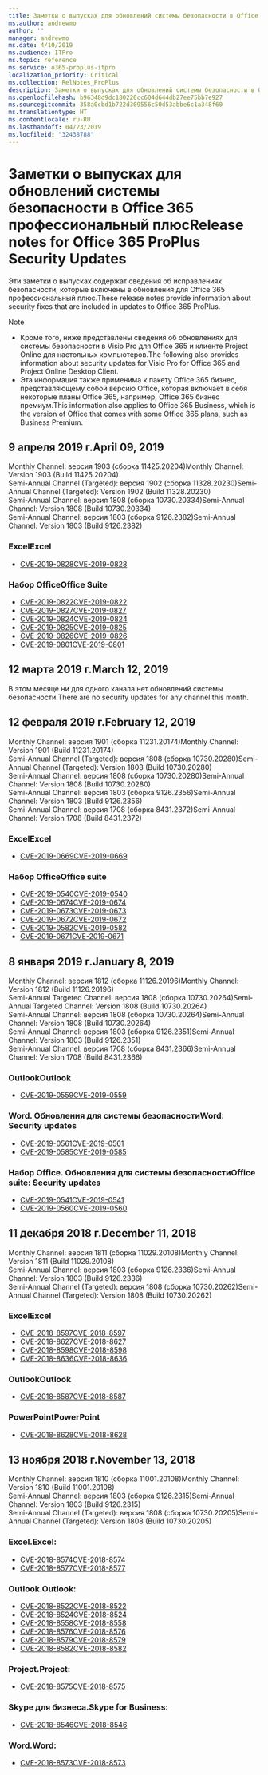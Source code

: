```yaml
---
title: Заметки о выпусках для обновлений системы безопасности в Office 365 профессиональный плюс
ms.author: andrewmo
author: ''
manager: andrewmo
ms.date: 4/10/2019
ms.audience: ITPro
ms.topic: reference
ms.service: o365-proplus-itpro
localization_priority: Critical
ms.collection: RelNotes_ProPlus
description: Заметки о выпусках для обновлений системы безопасности в Office 365 профессиональный плюс, предназначенные для ИТ-специалистов
ms.openlocfilehash: b96348d9dc180220cc604d644db27ee75bb7e927
ms.sourcegitcommit: 358a0cbd1b722d309556c50d53abbe6c1a348f60
ms.translationtype: HT
ms.contentlocale: ru-RU
ms.lasthandoff: 04/23/2019
ms.locfileid: "32438788"
---
```

# <a name="release-notes-for-office-365-proplus-security-updates"></a><span data-ttu-id="c3055-103">Заметки о выпусках для обновлений системы безопасности в Office 365 профессиональный плюс</span><span class="sxs-lookup"><span data-stu-id="c3055-103">Release notes for Office 365 ProPlus Security Updates</span></span>

<span data-ttu-id="c3055-104">Эти заметки о выпусках содержат сведения об исправлениях безопасности, которые включены в обновления для Office 365 профессиональный плюс.</span><span class="sxs-lookup"><span data-stu-id="c3055-104">These release notes provide information about security fixes that are included in updates to Office 365 ProPlus.</span></span>
 
> [!NOTE]
> - <span data-ttu-id="c3055-105">Кроме того, ниже представлены сведения об обновлениях для системы безопасности в Visio Pro для Office 365 и клиенте Project Online для настольных компьютеров.</span><span class="sxs-lookup"><span data-stu-id="c3055-105">The following also provides information about security updates for Visio Pro for Office 365 and Project Online Desktop Client.</span></span>
> - <span data-ttu-id="c3055-106">Эта информация также применима к пакету Office 365 бизнес, представляющему собой версию Office, которая включает в себя некоторые планы Office 365, например, Office 365 бизнес премиум.</span><span class="sxs-lookup"><span data-stu-id="c3055-106">This information also applies to Office 365 Business, which is the version of Office that comes with some Office 365 plans, such as Business Premium.</span></span>
## <a name="april-09-2019"></a><span data-ttu-id="c3055-107">9 апреля 2019 г.</span><span class="sxs-lookup"><span data-stu-id="c3055-107">April 09, 2019</span></span>
<span data-ttu-id="c3055-108">Monthly Channel: версия 1903 (сборка 11425.20204)</span><span class="sxs-lookup"><span data-stu-id="c3055-108">Monthly Channel: Version 1903 (Build 11425.20204)</span></span>  
<span data-ttu-id="c3055-109">Semi-Annual Channel (Targeted): версия 1902 (сборка 11328.20230)</span><span class="sxs-lookup"><span data-stu-id="c3055-109">Semi-Annual Channel (Targeted): Version 1902 (Build 11328.20230)</span></span>  
<span data-ttu-id="c3055-110">Semi-Annual Channel: версия 1808 (сборка 10730.20334)</span><span class="sxs-lookup"><span data-stu-id="c3055-110">Semi-Annual Channel: Version 1808 (Build 10730.20334)</span></span>  
<span data-ttu-id="c3055-111">Semi-Annual Channel: версия 1803 (сборка 9126.2382)</span><span class="sxs-lookup"><span data-stu-id="c3055-111">Semi-Annual Channel: Version 1803 (Build 9126.2382)</span></span>  

### <a name="excel"></a><span data-ttu-id="c3055-112">Excel</span><span class="sxs-lookup"><span data-stu-id="c3055-112">Excel</span></span>

-   [<span data-ttu-id="c3055-113">CVE-2019-0828</span><span class="sxs-lookup"><span data-stu-id="c3055-113">CVE-2019-0828</span></span>](https://portal.msrc.microsoft.com/ru-RU/security-guidance/advisory/CVE-2019-0828)

### <a name="office-suite"></a><span data-ttu-id="c3055-114">Набор Office</span><span class="sxs-lookup"><span data-stu-id="c3055-114">Office Suite</span></span>

-   [<span data-ttu-id="c3055-115">CVE-2019-0822</span><span class="sxs-lookup"><span data-stu-id="c3055-115">CVE-2019-0822</span></span>](https://portal.msrc.microsoft.com/ru-RU/security-guidance/advisory/CVE-2019-0822)
-   [<span data-ttu-id="c3055-116">CVE-2019-0827</span><span class="sxs-lookup"><span data-stu-id="c3055-116">CVE-2019-0827</span></span>](https://portal.msrc.microsoft.com/ru-RU/security-guidance/advisory/CVE-2019-0827)
-   [<span data-ttu-id="c3055-117">CVE-2019-0824</span><span class="sxs-lookup"><span data-stu-id="c3055-117">CVE-2019-0824</span></span>](https://portal.msrc.microsoft.com/ru-RU/security-guidance/advisory/CVE-2019-0824)
-   [<span data-ttu-id="c3055-118">CVE-2019-0825</span><span class="sxs-lookup"><span data-stu-id="c3055-118">CVE-2019-0825</span></span>](https://portal.msrc.microsoft.com/ru-RU/security-guidance/advisory/CVE-2019-0825)
-   [<span data-ttu-id="c3055-119">CVE-2019-0826</span><span class="sxs-lookup"><span data-stu-id="c3055-119">CVE-2019-0826</span></span>](https://portal.msrc.microsoft.com/ru-RU/security-guidance/advisory/CVE-2019-0826)
-   [<span data-ttu-id="c3055-120">CVE-2019-0801</span><span class="sxs-lookup"><span data-stu-id="c3055-120">CVE-2019-0801</span></span>](https://portal.msrc.microsoft.com/ru-RU/security-guidance/advisory/CVE-2019-0801)

## <a name="march-12-2019"></a><span data-ttu-id="c3055-121">12 марта 2019 г.</span><span class="sxs-lookup"><span data-stu-id="c3055-121">March 12, 2019</span></span>
<span data-ttu-id="c3055-122">В этом месяце ни для одного канала нет обновлений системы безопасности.</span><span class="sxs-lookup"><span data-stu-id="c3055-122">There are no security updates for any channel this month.</span></span>

## <a name="february-12-2019"></a><span data-ttu-id="c3055-123">12 февраля 2019 г.</span><span class="sxs-lookup"><span data-stu-id="c3055-123">February 12, 2019</span></span>
<span data-ttu-id="c3055-124">Monthly Channel: версия 1901 (сборка 11231.20174)</span><span class="sxs-lookup"><span data-stu-id="c3055-124">Monthly Channel: Version 1901 (Build 11231.20174)</span></span>  
<span data-ttu-id="c3055-125">Semi-Annual Channel (Targeted): версия 1808 (сборка 10730.20280)</span><span class="sxs-lookup"><span data-stu-id="c3055-125">Semi-Annual Channel (Targeted): Version 1808 (Build 10730.20280)</span></span>   
<span data-ttu-id="c3055-126">Semi-Annual Channel: версия 1808 (сборка 10730.20280)</span><span class="sxs-lookup"><span data-stu-id="c3055-126">Semi-Annual Channel: Version 1808 (Build 10730.20280)</span></span>  
<span data-ttu-id="c3055-127">Semi-Annual Channel: версия 1803 (сборка 9126.2356)</span><span class="sxs-lookup"><span data-stu-id="c3055-127">Semi-Annual Channel: Version 1803 (Build 9126.2356)</span></span>  
<span data-ttu-id="c3055-128">Semi-Annual Channel: версия 1708 (сборка 8431.2372)</span><span class="sxs-lookup"><span data-stu-id="c3055-128">Semi-Annual Channel: Version 1708 (Build 8431.2372)</span></span>  


### <a name="excel"></a><span data-ttu-id="c3055-129">Excel</span><span class="sxs-lookup"><span data-stu-id="c3055-129">Excel</span></span>

-   [<span data-ttu-id="c3055-130">CVE-2019-0669</span><span class="sxs-lookup"><span data-stu-id="c3055-130">CVE-2019-0669</span></span>](https://portal.msrc.microsoft.com/ru-RU/security-guidance/advisory/CVE-2019-0669)

### <a name="office-suite"></a><span data-ttu-id="c3055-131">Набор Office</span><span class="sxs-lookup"><span data-stu-id="c3055-131">Office suite</span></span>

-   [<span data-ttu-id="c3055-132">CVE-2019-0540</span><span class="sxs-lookup"><span data-stu-id="c3055-132">CVE-2019-0540</span></span>](https://portal.msrc.microsoft.com/ru-RU/security-guidance/advisory/CVE-2019-0540)
-   [<span data-ttu-id="c3055-133">CVE-2019-0674</span><span class="sxs-lookup"><span data-stu-id="c3055-133">CVE-2019-0674</span></span>](https://portal.msrc.microsoft.com/ru-RU/security-guidance/advisory/CVE-2019-0674)
-   [<span data-ttu-id="c3055-134">CVE-2019-0673</span><span class="sxs-lookup"><span data-stu-id="c3055-134">CVE-2019-0673</span></span>](https://portal.msrc.microsoft.com/ru-RU/security-guidance/advisory/CVE-2019-0673)
-   [<span data-ttu-id="c3055-135">CVE-2019-0672</span><span class="sxs-lookup"><span data-stu-id="c3055-135">CVE-2019-0672</span></span>](https://portal.msrc.microsoft.com/ru-RU/security-guidance/advisory/CVE-2019-0672)
-   [<span data-ttu-id="c3055-136">CVE-2019-0582</span><span class="sxs-lookup"><span data-stu-id="c3055-136">CVE-2019-0582</span></span>](https://portal.msrc.microsoft.com/ru-RU/security-guidance/advisory/CVE-2019-0582)
-   [<span data-ttu-id="c3055-137">CVE-2019-0671</span><span class="sxs-lookup"><span data-stu-id="c3055-137">CVE-2019-0671</span></span>](https://portal.msrc.microsoft.com/ru-RU/security-guidance/advisory/CVE-2019-0671)

## <a name="january-8-2019"></a><span data-ttu-id="c3055-138">8 января 2019 г.</span><span class="sxs-lookup"><span data-stu-id="c3055-138">January 8, 2019</span></span>

<span data-ttu-id="c3055-139">Monthly Channel: версия 1812 (сборка 11126.20196)</span><span class="sxs-lookup"><span data-stu-id="c3055-139">Monthly Channel: Version 1812 (Build 11126.20196)</span></span>  
<span data-ttu-id="c3055-140">Semi-Annual Targeted Channel: версия 1808 (сборка 10730.20264)</span><span class="sxs-lookup"><span data-stu-id="c3055-140">Semi-Annual Targeted Channel: Version 1808 (Build 10730.20264)</span></span>  
<span data-ttu-id="c3055-141">Semi-Annual Channel: версия 1808 (сборка 10730.20264)</span><span class="sxs-lookup"><span data-stu-id="c3055-141">Semi-Annual Channel: Version 1808 (Build 10730.20264)</span></span>  
<span data-ttu-id="c3055-142">Semi-Annual Channel: версия 1803 (сборка 9126.2351)</span><span class="sxs-lookup"><span data-stu-id="c3055-142">Semi-Annual Channel: Version 1803 (Build 9126.2351)</span></span>  
<span data-ttu-id="c3055-143">Semi-Annual Channel: версия 1708 (сборка 8431.2366)</span><span class="sxs-lookup"><span data-stu-id="c3055-143">Semi-Annual Channel: Version 1708 (Build 8431.2366)</span></span>  


### <a name="outlook"></a><span data-ttu-id="c3055-144">Outlook</span><span class="sxs-lookup"><span data-stu-id="c3055-144">Outlook</span></span>
-   [<span data-ttu-id="c3055-145">CVE-2019-0559</span><span class="sxs-lookup"><span data-stu-id="c3055-145">CVE-2019-0559</span></span>](https://portal.msrc.microsoft.com/ru-RU/security-guidance/advisory/CVE-2019-0559)

### <a name="word-security-updates"></a><span data-ttu-id="c3055-146">Word. Обновления для системы безопасности</span><span class="sxs-lookup"><span data-stu-id="c3055-146">Word: Security updates</span></span> 
-   [<span data-ttu-id="c3055-147">CVE-2019-0561</span><span class="sxs-lookup"><span data-stu-id="c3055-147">CVE-2019-0561</span></span>](https://portal.msrc.microsoft.com/ru-RU/security-guidance/advisory/CVE-2019-0561)
-   [<span data-ttu-id="c3055-148">CVE-2019-0585</span><span class="sxs-lookup"><span data-stu-id="c3055-148">CVE-2019-0585</span></span>](https://portal.msrc.microsoft.com/ru-RU/security-guidance/advisory/CVE-2019-0585) 
 
### <a name="office-suite-security-updates"></a><span data-ttu-id="c3055-149">Набор Office. Обновления для системы безопасности</span><span class="sxs-lookup"><span data-stu-id="c3055-149">Office suite: Security updates</span></span> 
-   [<span data-ttu-id="c3055-150">CVE-2019-0541</span><span class="sxs-lookup"><span data-stu-id="c3055-150">CVE-2019-0541</span></span>](https://portal.msrc.microsoft.com/ru-RU/security-guidance/advisory/CVE-2019-0541)
-   [<span data-ttu-id="c3055-151">CVE-2019-0560</span><span class="sxs-lookup"><span data-stu-id="c3055-151">CVE-2019-0560</span></span>](https://portal.msrc.microsoft.com/ru-RU/security-guidance/advisory/CVE-2019-0560)

## <a name="december-11-2018"></a><span data-ttu-id="c3055-152">11 декабря 2018 г.</span><span class="sxs-lookup"><span data-stu-id="c3055-152">December 11, 2018</span></span>
<span data-ttu-id="c3055-153">Monthly Channel: версия 1811 (сборка 11029.20108)</span><span class="sxs-lookup"><span data-stu-id="c3055-153">Monthly Channel: Version 1811 (Build 11029.20108)</span></span>  
<span data-ttu-id="c3055-154">Semi-Annual Channel: версия 1803 (сборка 9126.2336)</span><span class="sxs-lookup"><span data-stu-id="c3055-154">Semi-Annual Channel: Version 1803 (Build 9126.2336)</span></span>  
<span data-ttu-id="c3055-155">Semi-Annual Channel (Targeted): версия 1808 (сборка 10730.20262)</span><span class="sxs-lookup"><span data-stu-id="c3055-155">Semi-Annual Channel (Targeted): Version 1808 (Build 10730.20262)</span></span>  

### <a name="excel"></a><span data-ttu-id="c3055-156">Excel</span><span class="sxs-lookup"><span data-stu-id="c3055-156">Excel</span></span>

-   [<span data-ttu-id="c3055-157">CVE-2018-8597</span><span class="sxs-lookup"><span data-stu-id="c3055-157">CVE-2018-8597</span></span>](https://portal.msrc.microsoft.com/ru-RU/security-guidance/advisory/CVE-2018-8597)
-   [<span data-ttu-id="c3055-158">CVE-2018-8627</span><span class="sxs-lookup"><span data-stu-id="c3055-158">CVE-2018-8627</span></span>](https://portal.msrc.microsoft.com/ru-RU/security-guidance/advisory/CVE-2018-8627)
-   [<span data-ttu-id="c3055-159">CVE-2018-8598</span><span class="sxs-lookup"><span data-stu-id="c3055-159">CVE-2018-8598</span></span>](https://portal.msrc.microsoft.com/ru-RU/security-guidance/advisory/CVE-2018-8598)
-   [<span data-ttu-id="c3055-160">CVE-2018-8636</span><span class="sxs-lookup"><span data-stu-id="c3055-160">CVE-2018-8636</span></span>](https://portal.msrc.microsoft.com/ru-RU/security-guidance/advisory/CVE-2018-8636)

### <a name="outlook"></a><span data-ttu-id="c3055-161">Outlook</span><span class="sxs-lookup"><span data-stu-id="c3055-161">Outlook</span></span>

-   [<span data-ttu-id="c3055-162">CVE-2018-8587</span><span class="sxs-lookup"><span data-stu-id="c3055-162">CVE-2018-8587</span></span>](https://portal.msrc.microsoft.com/ru-RU/security-guidance/advisory/CVE-2018-8587)

### <a name="powerpoint"></a><span data-ttu-id="c3055-163">PowerPoint</span><span class="sxs-lookup"><span data-stu-id="c3055-163">PowerPoint</span></span>

-   [<span data-ttu-id="c3055-164">CVE-2018-8628</span><span class="sxs-lookup"><span data-stu-id="c3055-164">CVE-2018-8628</span></span>](https://portal.msrc.microsoft.com/ru-RU/security-guidance/advisory/CVE-2018-8628)

## <a name="november-13-2018"></a><span data-ttu-id="c3055-165">13 ноября 2018 г.</span><span class="sxs-lookup"><span data-stu-id="c3055-165">November 13, 2018</span></span>
<span data-ttu-id="c3055-166">Monthly Channel: версия 1810 (сборка 11001.20108)</span><span class="sxs-lookup"><span data-stu-id="c3055-166">Monthly Channel: Version 1810 (Build 11001.20108)</span></span>  
<span data-ttu-id="c3055-167">Semi-Annual Channel: версия 1803 (сборка 9126.2315)</span><span class="sxs-lookup"><span data-stu-id="c3055-167">Semi-Annual Channel: Version 1803 (Build 9126.2315)</span></span>  
<span data-ttu-id="c3055-168">Semi-Annual Channel (Targeted): версия 1808 (сборка 10730.20205)</span><span class="sxs-lookup"><span data-stu-id="c3055-168">Semi-Annual Channel (Targeted): Version 1808 (Build 10730.20205)</span></span>  

### <a name="excel"></a><span data-ttu-id="c3055-169">Excel.</span><span class="sxs-lookup"><span data-stu-id="c3055-169">Excel:</span></span>

-   [<span data-ttu-id="c3055-170">CVE-2018-8574</span><span class="sxs-lookup"><span data-stu-id="c3055-170">CVE-2018-8574</span></span>](https://portal.msrc.microsoft.com/ru-RU/security-guidance/advisory/CVE-2018-8574)
-   [<span data-ttu-id="c3055-171">CVE-2018-8577</span><span class="sxs-lookup"><span data-stu-id="c3055-171">CVE-2018-8577</span></span>](https://portal.msrc.microsoft.com/ru-RU/security-guidance/advisory/CVE-2018-8577)

### <a name="outlook"></a><span data-ttu-id="c3055-172">Outlook.</span><span class="sxs-lookup"><span data-stu-id="c3055-172">Outlook:</span></span>

-   [<span data-ttu-id="c3055-173">CVE-2018-8522</span><span class="sxs-lookup"><span data-stu-id="c3055-173">CVE-2018-8522</span></span>](https://portal.msrc.microsoft.com/ru-RU/security-guidance/advisory/CVE-2018-8522)
-   [<span data-ttu-id="c3055-174">CVE-2018-8524</span><span class="sxs-lookup"><span data-stu-id="c3055-174">CVE-2018-8524</span></span>](https://portal.msrc.microsoft.com/ru-RU/security-guidance/advisory/CVE-2018-8524)
-   [<span data-ttu-id="c3055-175">CVE-2018-8558</span><span class="sxs-lookup"><span data-stu-id="c3055-175">CVE-2018-8558</span></span>](https://portal.msrc.microsoft.com/ru-RU/security-guidance/advisory/CVE-2018-8558)
-   [<span data-ttu-id="c3055-176">CVE-2018-8576</span><span class="sxs-lookup"><span data-stu-id="c3055-176">CVE-2018-8576</span></span>](https://portal.msrc.microsoft.com/ru-RU/security-guidance/advisory/CVE-2018-8576)
-   [<span data-ttu-id="c3055-177">CVE-2018-8579</span><span class="sxs-lookup"><span data-stu-id="c3055-177">CVE-2018-8579</span></span>](https://portal.msrc.microsoft.com/ru-RU/security-guidance/advisory/CVE-2018-8579)
-   [<span data-ttu-id="c3055-178">CVE-2018-8582</span><span class="sxs-lookup"><span data-stu-id="c3055-178">CVE-2018-8582</span></span>](https://portal.msrc.microsoft.com/ru-RU/security-guidance/advisory/CVE-2018-8582)

### <a name="project"></a><span data-ttu-id="c3055-179">Project.</span><span class="sxs-lookup"><span data-stu-id="c3055-179">Project:</span></span>

-   [<span data-ttu-id="c3055-180">CVE-2018-8575</span><span class="sxs-lookup"><span data-stu-id="c3055-180">CVE-2018-8575</span></span>](https://portal.msrc.microsoft.com/ru-RU/security-guidance/advisory/CVE-2018-8575)

### <a name="skype-for-business"></a><span data-ttu-id="c3055-181">Skype для бизнеса.</span><span class="sxs-lookup"><span data-stu-id="c3055-181">Skype for Business:</span></span>

-   [<span data-ttu-id="c3055-182">CVE-2018-8546</span><span class="sxs-lookup"><span data-stu-id="c3055-182">CVE-2018-8546</span></span>](https://portal.msrc.microsoft.com/ru-RU/security-guidance/advisory/CVE-2018-8546)

### <a name="word"></a><span data-ttu-id="c3055-183">Word.</span><span class="sxs-lookup"><span data-stu-id="c3055-183">Word:</span></span>

-   [<span data-ttu-id="c3055-184">CVE-2018-8573</span><span class="sxs-lookup"><span data-stu-id="c3055-184">CVE-2018-8573</span></span>](https://portal.msrc.microsoft.com/ru-RU/security-guidance/advisory/CVE-2018-8573)